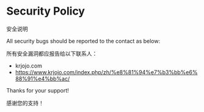 # Security Policy

安全说明

All security bugs should be reported to the contact as below:

所有安全漏洞都应报告给以下联系人：

- krjojo.com
- https://www.krjojo.com/index.php/zh/%e8%81%94%e7%b3%bb%e6%88%91%e4%bb%ac/

Thanks for your support!

感谢您的支持！
